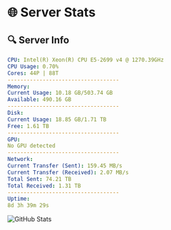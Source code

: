 # 🌐 Server Stats
## 🔍 Server Info
```yaml
CPU: Intel(R) Xeon(R) CPU E5-2699 v4 @ 1270.39GHz
CPU Usage: 0.70%
Cores: 44P | 88T
-----------------------------------
Memory:
Current Usage: 10.18 GB/503.74 GB
Available: 490.16 GB
-----------------------------------
Disk:
Current Usage: 18.85 GB/1.71 TB
Free: 1.61 TB
-----------------------------------
GPU:
No GPU detected
-----------------------------------
Network:
Current Transfer (Sent): 159.45 MB/s
Current Transfer (Received): 2.07 MB/s
Total Sent: 74.21 TB
Total Received: 1.31 TB
-----------------------------------
Uptime:
8d 3h 39m 29s
```
![GitHub Stats](https://img.shields.io/badge/Updated-2025-02-16_02:22:47-blue)